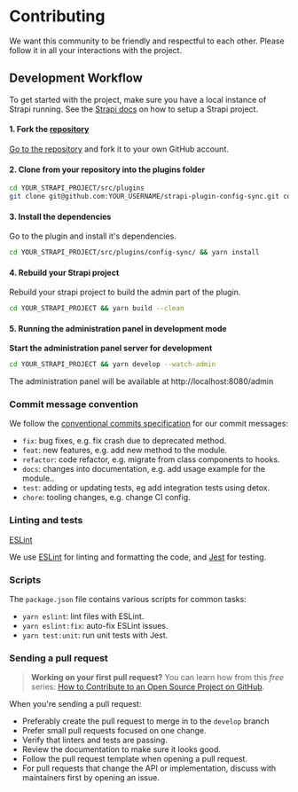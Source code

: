 # Contributing

We want this community to be friendly and respectful to each other. Please follow it in all your interactions with the project.

## Development Workflow

To get started with the project, make sure you have a local instance of Strapi running.
See the [Strapi docs](https://github.com/strapi/strapi#getting-started) on how to setup a Strapi project.

#### 1. Fork the [repository](https://github.com/boazpoolman/strapi-plugin-config-sync)

[Go to the repository](https://github.com/boazpoolman/strapi-plugin-config-sync) and fork it to your own GitHub account.

#### 2. Clone from your repository into the plugins folder

```bash
cd YOUR_STRAPI_PROJECT/src/plugins
git clone git@github.com:YOUR_USERNAME/strapi-plugin-config-sync.git config-sync
```

#### 3. Install the dependencies

Go to the plugin and install it's dependencies.

```bash
cd YOUR_STRAPI_PROJECT/src/plugins/config-sync/ && yarn install
```

#### 4. Rebuild your Strapi project

Rebuild your strapi project to build the admin part of the plugin.

```bash
cd YOUR_STRAPI_PROJECT && yarn build --clean
```

#### 5. Running the administration panel in development mode

**Start the administration panel server for development**

```bash
cd YOUR_STRAPI_PROJECT && yarn develop --watch-admin
```

The administration panel will be available at http://localhost:8080/admin

### Commit message convention

We follow the [conventional commits specification](https://www.conventionalcommits.org/en) for our commit messages:

- `fix`: bug fixes, e.g. fix crash due to deprecated method.
- `feat`: new features, e.g. add new method to the module.
- `refactor`: code refactor, e.g. migrate from class components to hooks.
- `docs`: changes into documentation, e.g. add usage example for the module..
- `test`: adding or updating tests, eg add integration tests using detox.
- `chore`: tooling changes, e.g. change CI config.

### Linting and tests

[ESLint](https://eslint.org/)

We use [ESLint](https://eslint.org/) for linting and formatting the code, and [Jest](https://jestjs.io/) for testing.

### Scripts

The `package.json` file contains various scripts for common tasks:

- `yarn eslint`: lint files with ESLint.
- `yarn eslint:fix`: auto-fix ESLint issues.
- `yarn test:unit`: run unit tests with Jest.

### Sending a pull request

> **Working on your first pull request?** You can learn how from this _free_ series: [How to Contribute to an Open Source Project on GitHub](https://egghead.io/series/how-to-contribute-to-an-open-source-project-on-github).

When you're sending a pull request:

- Preferably create the pull request to merge in to the `develop` branch
- Prefer small pull requests focused on one change.
- Verify that linters and tests are passing.
- Review the documentation to make sure it looks good.
- Follow the pull request template when opening a pull request.
- For pull requests that change the API or implementation, discuss with maintainers first by opening an issue.
